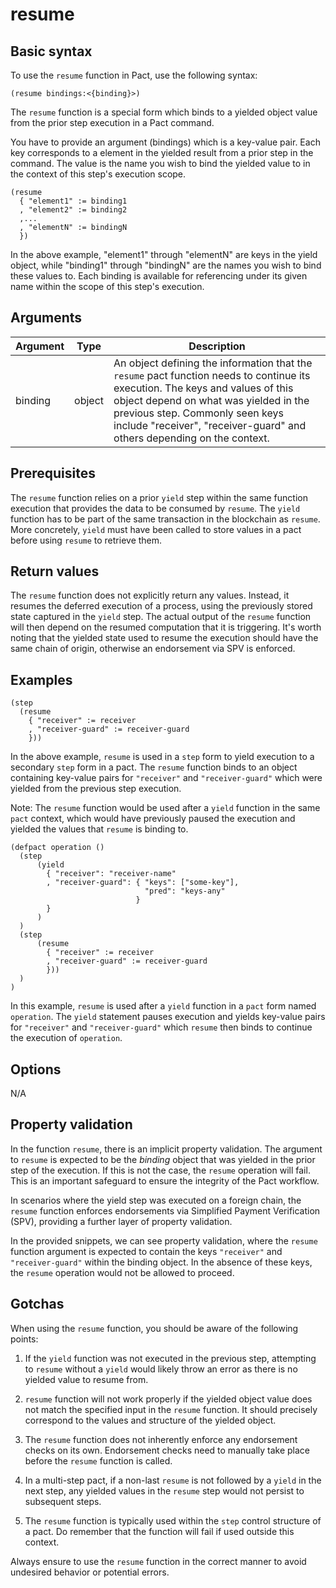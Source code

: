 # resume

## Basic syntax

To use the `resume` function in Pact, use the following syntax:

```pact
(resume bindings:<{binding}>)
```

The `resume` function is a special form which binds to a yielded object value from the prior step execution in a Pact command.

You have to provide an argument (bindings) which is a key-value pair. Each key corresponds to a element in the yielded result from a prior step in the command. The value is the name you wish to bind the yielded value to in the context of this step's execution scope.

```pact
(resume
  { "element1" := binding1
  , "element2" := binding2
  ,...
  , "elementN" := bindingN
  })
```

In the above example, "element1" through "elementN" are keys in the yield object, while "binding1" through "bindingN" are the names you wish to bind these values to. Each binding is available for referencing under its given name within the scope of this step's execution.

## Arguments

| Argument | Type | Description |
| --- | --- | --- |
| binding | object | An object defining the information that the `resume` pact function needs to continue its execution. The keys and values of this object depend on what was yielded in the previous step. Commonly seen keys include "receiver", "receiver-guard" and others depending on the context. |

## Prerequisites

The `resume` function relies on a prior `yield` step within the same function execution that provides the data to be consumed by `resume`. The `yield` function has to be part of the same transaction in the blockchain as `resume`. More concretely, `yield` must have been called to store values in a pact before using `resume` to retrieve them.

## Return values

The `resume` function does not explicitly return any values. Instead, it resumes the deferred execution of a process, using the previously stored state captured in the `yield` step. The actual output of the `resume` function will then depend on the resumed computation that it is triggering. It's worth noting that the yielded state used to resume the execution should have the same chain of origin, otherwise an endorsement via SPV is enforced.

## Examples

```pact
(step
  (resume
    { "receiver" := receiver
    , "receiver-guard" := receiver-guard
    })) 
```
In the above example, `resume` is used in a `step` form to yield execution to a secondary `step` form in a pact. The `resume` function binds to an object containing key-value pairs for `"receiver"` and `"receiver-guard"` which were yielded from the previous step execution.

Note: The `resume` function would be used after a `yield` function in the same `pact` context, which would have previously paused the execution and yielded the values that `resume` is binding to.

```pact
(defpact operation ()
  (step
      (yield
        { "receiver": "receiver-name"
        , "receiver-guard": { "keys": ["some-key"], 
                              "pred": "keys-any"
                            }
        }
      )
  )
  (step
      (resume
        { "receiver" := receiver
        , "receiver-guard" := receiver-guard
        })) 
  )
)
```
In this example, `resume` is used after a `yield` function in a `pact` form named `operation`. The `yield` statement pauses execution and yields key-value pairs for `"receiver"` and `"receiver-guard"` which `resume` then binds to continue the execution of `operation`.

## Options

N/A

## Property validation

In the function `resume`, there is an implicit property validation. The argument to `resume` is expected to be the *binding* object that was yielded in the prior step of the execution. If this is not the case, the `resume` operation will fail. This is an important safeguard to ensure the integrity of the Pact workflow. 

In scenarios where the yield step was executed on a foreign chain, the `resume` function enforces endorsements via Simplified Payment Verification (SPV), providing a further layer of property validation.

In the provided snippets, we can see property validation, where the `resume` function argument is expected to contain the keys `"receiver"` and `"receiver-guard"` within the binding object. In the absence of these keys, the `resume` operation would not be allowed to proceed.

## Gotchas

When using the `resume` function, you should be aware of the following points:

1. If the `yield` function was not executed in the previous step, attempting to `resume` without a `yield` would likely throw an error as there is no yielded value to resume from.

2. `resume` function will not work properly if the yielded object value does not match the specified input in the `resume` function. It should precisely correspond to the values and structure of the yielded object.

3. The `resume` function does not inherently enforce any endorsement checks on its own. Endorsement checks need to manually take place before the `resume` function is called.

4. In a multi-step pact, if a non-last `resume` is not followed by a `yield` in the next step, any yielded values in the `resume` step would not persist to subsequent steps.

5. The `resume` function is typically used within the `step` control structure of a pact. Do remember that the function will fail if used outside this context.

Always ensure to use the `resume` function in the correct manner to avoid undesired behavior or potential errors.

